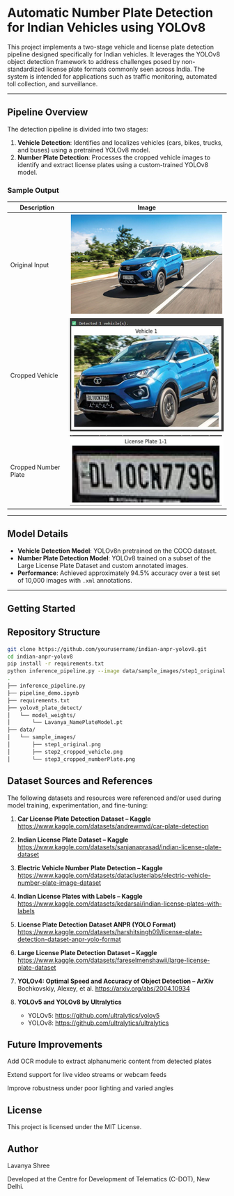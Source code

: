 # Automatic Number Plate Detection for Indian Vehicles using YOLOv8

This project implements a two-stage vehicle and license plate detection pipeline designed specifically for Indian vehicles. It leverages the YOLOv8 object detection framework to address challenges posed by non-standardized license plate formats commonly seen across India. The system is intended for applications such as traffic monitoring, automated toll collection, and surveillance.

---

## Pipeline Overview

The detection pipeline is divided into two stages:

1. **Vehicle Detection**: Identifies and localizes vehicles (cars, bikes, trucks, and buses) using a pretrained YOLOv8 model.
2. **Number Plate Detection**: Processes the cropped vehicle images to identify and extract license plates using a custom-trained YOLOv8 model.

### Sample Output

| Description         | Image |
|---------------------|-------|
| Original Input      | ![Original](https://github.com/lavanyashree2805/yolov8-license-plate-india/blob/main/data/sample_images/step1_original.png?raw=true) |
| Cropped Vehicle     | ![Vehicle](https://github.com/lavanyashree2805/yolov8-license-plate-india/blob/main/data/sample_images/step2_cropped_vehicle.png?raw=true) |
| Cropped Number Plate| ![Plate](https://github.com/lavanyashree2805/yolov8-license-plate-india/blob/main/data/sample_images/step3_cropped_numberPlate.png?raw=true) |


---

## Model Details

- **Vehicle Detection Model**: YOLOv8n pretrained on the COCO dataset.
- **Number Plate Detection Model**: YOLOv8 trained on a subset of the Large License Plate Dataset and custom annotated images.
- **Performance**: Achieved approximately 94.5% accuracy over a test set of 10,000 images with `.xml` annotations.

---

## Getting Started
## Repository Structure


```bash
git clone https://github.com/yourusername/indian-anpr-yolov8.git
cd indian-anpr-yolov8
pip install -r requirements.txt
python inference_pipeline.py --image data/sample_images/step1_original.png
.
├── inference_pipeline.py
├── pipeline_demo.ipynb
├── requirements.txt
├── yolov8_plate_detect/
│   └── model_weights/
│       └── Lavanya_NamePlateModel.pt
├── data/
│   └── sample_images/
│       ├── step1_original.png
│       ├── step2_cropped_vehicle.png
│       └── step3_cropped_numberPlate.png
```
## Dataset Sources and References

The following datasets and resources were referenced and/or used during model training, experimentation, and fine-tuning:

1. **Car License Plate Detection Dataset – Kaggle**  
   https://www.kaggle.com/datasets/andrewmvd/car-plate-detection

2. **Indian License Plate Dataset – Kaggle**  
   https://www.kaggle.com/datasets/sanjanaprasad/indian-license-plate-dataset

3. **Electric Vehicle Number Plate Detection – Kaggle**  
   https://www.kaggle.com/datasets/dataclusterlabs/electric-vehicle-number-plate-image-dataset

4. **Indian License Plates with Labels – Kaggle**  
   https://www.kaggle.com/datasets/kedarsai/indian-license-plates-with-labels

5. **License Plate Detection Dataset ANPR (YOLO Format)**  
   https://www.kaggle.com/datasets/harshitsingh09/license-plate-detection-dataset-anpr-yolo-format

6. **Large License Plate Detection Dataset – Kaggle**  
   https://www.kaggle.com/datasets/fareselmenshawii/large-license-plate-dataset

7. **YOLOv4: Optimal Speed and Accuracy of Object Detection – ArXiv**  
   Bochkovskiy, Alexey, et al. https://arxiv.org/abs/2004.10934

8. **YOLOv5 and YOLOv8 by Ultralytics**  
   - YOLOv5: https://github.com/ultralytics/yolov5  
   - YOLOv8: https://github.com/ultralytics/ultralytics


## Future Improvements
Add OCR module to extract alphanumeric content from detected plates

Extend support for live video streams or webcam feeds

Improve robustness under poor lighting and varied angles
## License
This project is licensed under the MIT License.

## Author
Lavanya Shree

Developed at the Centre for Development of Telematics (C-DOT), New Delhi.


